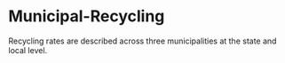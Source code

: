 # Municipal-Recycling
Recycling rates are described across three municipalities at the state and local level.
